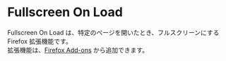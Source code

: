 # Fullscreen On Load

Fullscreen On Load は、特定のページを開いたとき、フルスクリーンにする Firefox 拡張機能です。  
拡張機能は、[Firefox Add-ons](https://addons.mozilla.org/ja/firefox/addon/fullscreen-on-load/) から追加できます。
